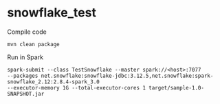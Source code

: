 # snowflake_test

Compile code
```
mvn clean package
```

Run in Spark
```
spark-submit --class TestSnowflake --master spark://<host>:7077 
--packages net.snowflake:snowflake-jdbc:3.12.5,net.snowflake:spark-snowflake_2.12:2.8.4-spark_3.0 
--executor-memory 1G --total-executor-cores 1 target/sample-1.0-SNAPSHOT.jar
```
